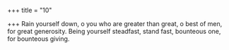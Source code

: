 +++
title = "10"

+++
Rain yourself down, o you who are greater than great, o best of men,  for great generosity.
Being yourself steadfast, stand fast, bounteous one, for bounteous
giving.